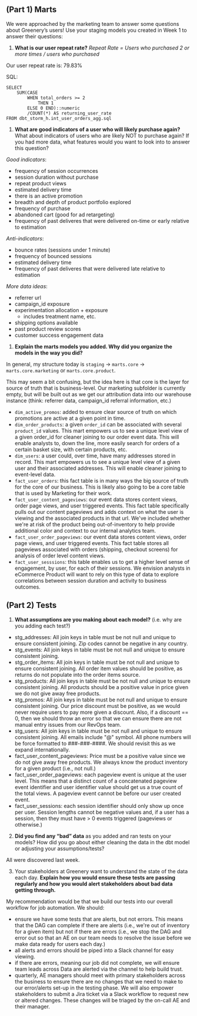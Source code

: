 ## (Part 1) Marts
We were approached by the marketing team to answer some questions about Greenery’s users! Use your staging models you created in Week 1 to answer their questions:

1. **What is our user repeat rate?** _Repeat Rate = Users who purchased 2 or more times / users who purchased_

Our user repeat rate is: 79.83%

SQL: 
```
SELECT 
    SUM(CASE 
        WHEN total_orders >= 2 
            THEN 1 
        ELSE 0 END)::numeric
        /COUNT(*) AS returning_user_rate
FROM dbt_storm_h.int_user_orders_agg.sql
```

1. **What are good indicators of a user who will likely purchase again?** What about indicators of users who are likely NOT to purchase again? If you had more data, what features would you want to look into to answer this question?

_Good indicators_:
- frequency of session occurrences 
- session duration without purchase
- repeat product views
- estimated delivery time 
- there is an active promotion 
- breadth and depth of product portfolio explored
- frequency of purchase
- abandoned cart (good for ad retargeting)
- frequency of past deliveres that were delivered on-time or early relative to estimation

_Anti-indicators_:
- bounce rates (sessions under 1 minute)
- frequency of bounced sessions
- estimated delivery time
- frequency of past deliveres that were delivered late relative to estimation

_More data ideas_:
- referrer url
- campaign_id exposure
- experimentation allocation + exposure
  - includes treatment name, etc.
- shipping options available
- past product review scores
- customer success engagement data

1. **Explain the marts models you added. Why did you organize the models in the way you did?**

In general, my structure today is `staging` -> `marts.core` -> `marts.core.marketing` or `marts.core.product`. 

This may seem a bit confusing, but the idea here is that core is the layer for source of truth that is business-level. Our marketing subfolder is currently empty, but will be built out as we get our attribution data into our warehouse instance (think: referrer data, campaign_id referral information, etc.)


- `dim_active_promos`: added to ensure clear source of truth on which promotions are active at a given point in time.
- `dim_order_products`: a given `order_id` can be associated with several `product_id` values. This mart empowers us to see a unique level view of a given order_id for cleaner joining to our order event data. This will enable analysts to, down the line, more easily search for orders of a certain basket size, with certain products, etc.
- `dim_users`: a user could, over time, have many addresses stored in record. This mart empowers us to see a unique level view of a given user and their associated addresses. This will enable cleaner joining to event-level data.
- `fact_user_orders`: this fact table is in many ways the big source of truth for the core of our business. This is likely also going to be a core table that is used by Marketing for their work.
- `fact_user_content_pageviews`: our event data stores content views, order page views, and user triggered events. This fact table specifically pulls out our content pageviews and adds context on what the user is viewing and the associated products in that url. We've included whether we're at risk of the product being out-of-inventory to help provide additional color and context to our internal analytics team.
- `fact_user_order_pageviews`: our event data stores content views, order page views, and user triggered events. This fact table stores all pageviews associated with orders (shipping, checkout screens) for analysis of order level content views.
- `fact_user_sesssions`: this table enables us to get a higher level sense of engagement, by user, for each of their sessions. We envision analysts in eCommerce Product will want to rely on this type of data to explore correlations between session duration and activity to business outcomes.



## (Part 2) Tests 


1. **What assumptions are you making about each model?** (i.e. why are you adding each test?)
- stg_addresses: All join keys in table must be not null and unique to ensure consistent joining. Zip codes cannot be negative in any country. 
- stg_events: All join keys in table must be not null and unique to ensure consistent joining.
- stg_order_items: All join keys in table must be not null and unique to ensure consistent joining. All order item values should be positive, as returns do not populate into the order items source. 
- stg_products: All join keys in table must be not null and unique to ensure consistent joining. All products should be a positive value in price given we do not give away free products. 
- stg_promos: All join keys in table must be not null and unique to ensure consistent joining. Our price discount must be positive, as we would never require users to pay more given a discount. Also, if a discount == 0, then we should throw an error so that we can ensure there are not manual entry issues from our RevOps team.
- stg_users: All join keys in table must be not null and unique to ensure consistent joining. All emails include "@" symbol. All phone numbers will be force formatted to ###-###-####. We should revisit this as we expand internationally. 
- fact_user_content_pageviews: Price must be a positive value since we do not give away free products. We always know the product inventory for a given product (i.e., not null.)
- fact_user_order_pageviews: each pageview event is unique at the user level. This means that a distinct count of a concatenated pageview event identifier and user identifier value should get us a true count of the total views. A pageview event cannot be before our user created event. 
- fact_user_sessions: each session identifier should only show up once per user. Session lengths cannot be negative values and, if a user has a session, then they must have > 0 events triggered (pageviews or otherwise.)

2. **Did you find any “bad” data** as you added and ran tests on your models? How did you go about either cleaning the data in the dbt model or adjusting your assumptions/tests?

All were discovered last week. 

3. Your stakeholders at Greenery want to understand the state of the data each day. **Explain how you would ensure these tests are passing regularly and how you would alert stakeholders about bad data getting through.**

My recommendation would be that we build our tests into our overall workflow for job automation. We should:
- ensure we have some tests that are alerts, but not errors. This means that the DAG can complete if there are alerts (i.e., we're out of inventory for a given item) but not if there are errors (i.e., we stop the DAG and error out so that an AE on our team needs to resolve the issue before we make data ready for users each day.)
- all alerts and errors should be piped into a Slack channel for easy viewing. 
- if there are errors, meaning our job did not complete, we will ensure team leads across Data are alerted via the channel to help build trust.
- quarterly, AE managers should meet with primary stakeholders across the business to ensure there are no changes that we need to make to our error/alerts set-up in the testing phase. We will also empower stakeholders to submit a Jira ticket via a Slack workflow to request new or altered changes. These changes will be triaged by the on-call AE and their manager.